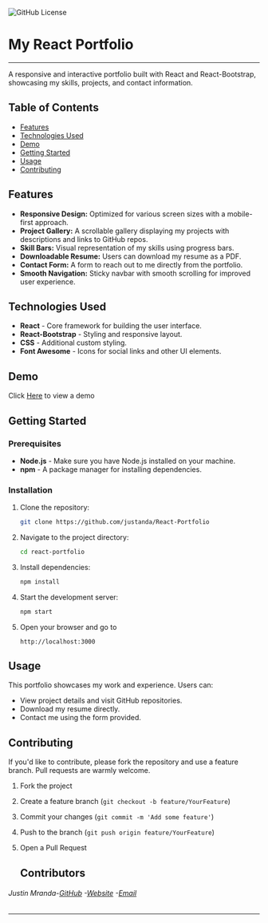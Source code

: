![GitHub License](https://img.shields.io/badge/license-MIT)

# My React Portfolio

---

A responsive and interactive portfolio built with React and React-Bootstrap, showcasing my skills, projects, and contact information.

## Table of Contents

- [Features](#features)
- [Technologies Used](#technologies-used)
- [Demo](#demo)
- [Getting Started](#getting-started)
- [Usage](#usage)
- [Contributing](#contributing)

## Features

- **Responsive Design:** Optimized for various screen sizes with a mobile-first approach.
- **Project Gallery:** A scrollable gallery displaying my projects with descriptions and links to GitHub repos.
- **Skill Bars:** Visual representation of my skills using progress bars.
- **Downloadable Resume:** Users can download my resume as a PDF.
- **Contact Form:** A form to reach out to me directly from the portfolio.
- **Smooth Navigation:** Sticky navbar with smooth scrolling for improved user experience.

## Technologies Used

- **React** - Core framework for building the user interface.
- **React-Bootstrap** - Styling and responsive layout.
- **CSS** - Additional custom styling.
- **Font Awesome** - Icons for social links and other UI elements.

## Demo

Click [Here](https://voluble-cocada-c626a7.netlify.app/) to view a demo

## Getting Started

### Prerequisites

- **Node.js** - Make sure you have Node.js installed on your machine.
- **npm** - A package manager for installing dependencies.

### Installation

1. Clone the repository:
   ```bash
   git clone https://github.com/justanda/React-Portfolio
   ```
2. Navigate to the project directory:
   ```bash
   cd react-portfolio
   ```
3. Install dependencies:
   ```bash
   npm install
   ```
4. Start the development server:
   ```bash
   npm start
   ```
5. Open your browser and go to

   ```
   http://localhost:3000
   ```

## Usage

This portfolio showcases my work and experience. Users can:

- View project details and visit GitHub repositories.
- Download my resume directly.
- Contact me using the form provided.

## Contributing

If you'd like to contribute, please fork the repository and use a feature branch. Pull requests are warmly welcome.

1.  Fork the project
2.  Create a feature branch (`git checkout -b feature/YourFeature`)
3.  Commit your changes (`git commit -m 'Add some feature'`)
4.  Push to the branch (`git push origin feature/YourFeature`)
5.  Open a Pull Request

    ## Contributors

###### Justin Mranda-[GitHub](https://github.com/justanda) -[Website](https://voluble-cocada-c626a7.netlify.app/) -[Email](mailto:miranda.justin93@gmail.com)

---
